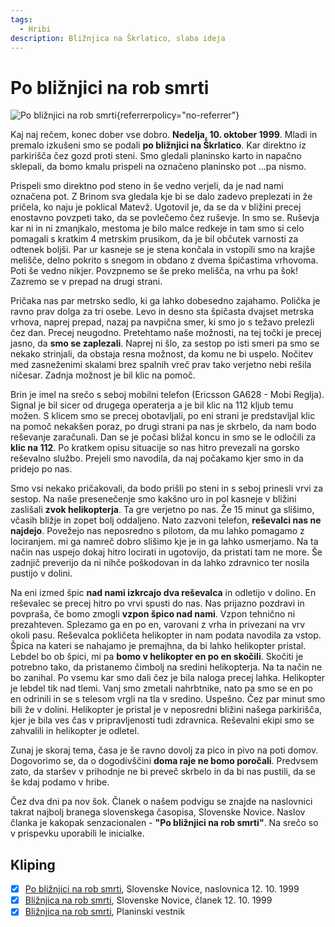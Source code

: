 ```yaml
---
tags:
  - Hribi
description: Bližnjica na Škrlatico, slaba ideja
---
```


# Po bližnjici na rob smrti

![Po bližnjici na rob smrti](https://lh3.googleusercontent.com/pw/AP1GczPZTCTCmbFfdrx1x7G-c_dLtiTYkI76wclHDrf65Lac-OEDG5pvQ_Lp_2VoytmPvQP7PTsFzcw3TdVv4DfmCURyEMIWOttCUXBxjhcCtIHu-nzwRsJPKf6qhW9NuQ2pdupp-UMEu1tWPcb6pzU5lNcJTA=w937-h171-s-no-gm?authuser=0 "Po bližnjici na rob smrti"){referrerpolicy="no-referrer"}

Kaj naj rečem, konec dober vse dobro. **Nedelja, 10. oktober 1999**. Mladi in premalo izkušeni smo se podali **po bližnjici na Škrlatico**. Kar direktno iz parkirišča čez gozd proti steni. Smo gledali planinsko karto in napačno sklepali, da bomo kmalu prispeli na označeno planinsko pot ...pa nismo. 

Prispeli smo direktno pod steno in še vedno verjeli, da je nad nami označena pot. Z Brinom sva gledala kje bi se dalo zadevo preplezati in že pričela, ko naju je poklical Matevž. Ugotovil je, da se da v bližini precej enostavno povzpeti tako, da se povlečemo čez ruševje. In smo se. Ruševja kar ni in ni zmanjkalo, mestoma je bilo malce redkeje in tam smo si celo pomagali s kratkim 4 metrskim prusikom, da je bil občutek varnosti za odtenek boljši. Par ur kasneje se je stena končala in vstopili smo na krajše melišče, delno pokrito s snegom in obdano z dvema špičastima vrhovoma. Poti še vedno nikjer. Povzpnemo se še preko melišča, na vrhu pa šok! Zazremo se v prepad na drugi strani. 

Pričaka nas par metrsko sedlo, ki ga lahko dobesedno zajahamo. Polička je ravno prav dolga za tri osebe. Levo in desno sta špičasta dvajset metrska vrhova, naprej prepad, nazaj pa navpična smer, ki smo jo s težavo prelezli čez dan. Precej neugodno. Pretehtamo naše možnosti, na tej točki je precej jasno, da **smo se zaplezali**. Naprej ni šlo, za sestop po isti smeri pa smo se nekako strinjali, da obstaja resna možnost, da komu ne bi uspelo. Nočitev med zasneženimi skalami brez spalnih vreč prav tako verjetno nebi rešila ničesar. Zadnja možnost je bil klic na pomoč. 

Brin je imel na srečo s seboj mobilni telefon (Ericsson GA628 - Mobi Reglja). Signal je bil sicer od drugega operaterja a je bil klic na 112 kljub temu možen. S klicem smo se precej obotavljali, po eni strani je predstavljal klic na pomoč nekakšen poraz, po drugi strani pa nas je skrbelo, da nam bodo reševanje zaračunali. Dan se je počasi bližal koncu in smo se le odločili za **klic na 112**. Po kratkem opisu situacije so nas hitro prevezali na gorsko reševalno službo. Prejeli smo navodila, da naj počakamo kjer smo in da pridejo po nas. 

Smo vsi nekako pričakovali, da bodo prišli po steni in s seboj prinesli vrvi za sestop. Na naše presenečenje smo kakšno uro in pol kasneje v bližini zaslišali **zvok helikopterja**. Ta gre verjetno po nas. Že 15 minut ga slišimo, včasih bližje in zopet bolj oddaljeno. Nato zazvoni telefon, **reševalci nas ne najdejo**. Povežejo nas neposredno s pilotom, da mu lahko pomagamo z lociranjem. mi ga namreč dobro slišimo kje je in ga lahko usmerjamo. Na ta način nas uspejo dokaj hitro locirati in ugotovijo, da pristati tam ne more. Še zadnjič preverijo da ni nihče poškodovan in da lahko zdravnico ter nosila pustijo v dolini. 

Na eni izmed špic **nad nami izkrcajo dva reševalca** in odletijo v dolino. En reševalec se precej hitro po vrvi spusti do nas. Nas prijazno pozdravi in povpraša, če bomo zmogli **vzpon špico nad nami**. Vzpon tehnično ni prezahteven. Splezamo ga en po en, varovani z vrha in privezani na vrv okoli pasu. Reševalca pokličeta helikopter in nam podata navodila za vstop. Špica na kateri se nahajamo je premajhna, da bi lahko helikopter pristal. Lebdel bo ob špici, mi pa **bomo v helikopter en po en skočili**. Skočiti je potrebno tako, da pristanemo čimbolj na sredini helikopterja. Na ta način ne bo zanihal. Po vsemu kar smo dali čez je bila naloga precej lahka. Helikopter je lebdel tik nad tlemi. Vanj smo zmetali nahrbtnike, nato pa smo se en po en odrinili in se s telesom vrgli na tla v sredino. Uspešno. Čez par minut smo bili že v dolini. Helikopter je pristal je v neposredni bližini našega parkirišča, kjer je bila ves čas v pripravljenosti tudi zdravnica. Reševalni ekipi smo se zahvalili in helikopter je odletel. 

Zunaj je skoraj tema, časa je še ravno dovolj za pico in pivo na poti domov. Dogovorimo se, da o dogodivščini **doma raje ne bomo poročali**. Predvsem zato, da staršev v prihodnje ne bi preveč skrbelo in da bi nas pustili, da se še kdaj podamo v hribe. 

Čez dva dni pa nov šok. Članek o našem podvigu se znajde na naslovnici takrat najbolj branega slovenskega časopisa, Slovenske Novice. Naslov članka je kakopak senzacionalen -  **"Po bližnjici na rob smrti"**. Na srečo so v prispevku uporabili le inicialke.

## Kliping

- [X] [Po bližnjici na rob smrti](https://drive.google.com/file/d/1HX4TByTwZoctwWWQBHtzIICde7nObext/view?usp=sharing), Slovenske Novice, naslovnica 12. 10. 1999
- [X] [Bližnjica na rob smrti](https://drive.google.com/file/d/1HWaZKNkv5dfSL2yHFzRiyzH_RXUKk7x0/view?usp=sharing), Slovenske Novice, članek 12. 10. 1999
- [X] [Bližnjica na rob smrti](https://drive.google.com/file/d/0B6xtsnkC7OXuMjdiZjJiMWMtOTk3MC00YzY3LTg2MzMtN2ExOTZlMjlhYWFj/view?usp=sharing&resourcekey=0-YzHqgJO_9OMMmORl7wzUwQ), Planinski vestnik